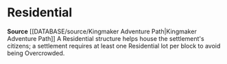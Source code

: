 ﻿---
id: '446'
name: Residential
rarity: Common
source: '[[DATABASE/source/Kingmaker Adventure Path|Kingmaker Adventure Path]]'
trait:
- Residential
type: Trait

---
# Residential

**Source** [[DATABASE/source/Kingmaker Adventure Path|Kingmaker Adventure Path]]
A Residential structure helps house the settlement's citizens; a settlement requires at least one Residential lot per block to avoid being Overcrowded.